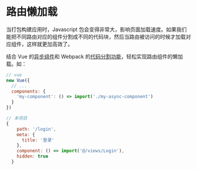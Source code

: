 # 路由懒加载

当打包构建应用时，Javascript 包会变得非常大，影响页面加载速度。如果我们能把不同路由对应的组件分割成不同的代码块，然后当路由被访问的时候才加载对应组件，这样就更加高效了。

结合 Vue 的[异步组件](https://cn.vuejs.org/v2/guide/components.html#异步组件)和 Webpack 的[代码分割功能](https://www.webpackjs.com/guides/code-splitting/)，轻松实现路由组件的懒加载。如：

```js
// vue
new Vue({
  // ...
  components: {
    'my-component': () => import('./my-async-component')
  }
})
```
```js
// 本项目
{
    path: '/login',
    meta: {
      title: '登录'
    },
    component: () => import('@/views/Login'),
    hidden: true
  }
```
